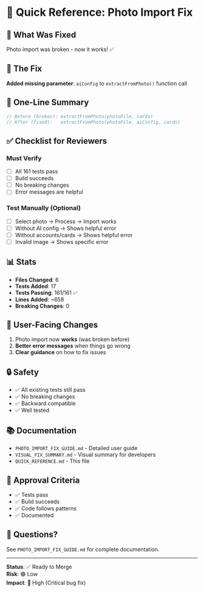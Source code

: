 # 🚀 Quick Reference: Photo Import Fix

## 🎯 What Was Fixed
Photo import was broken - now it works! ✅

## 🔧 The Fix
**Added missing parameter**: `aiConfig` to `extractFromPhoto()` function call

## 📝 One-Line Summary
```javascript
// Before (broken): extractFromPhoto(photoFile, cards)
// After (fixed):   extractFromPhoto(photoFile, aiConfig, cards)
```

## ✅ Checklist for Reviewers

### Must Verify
- [ ] All 161 tests pass
- [ ] Build succeeds
- [ ] No breaking changes
- [ ] Error messages are helpful

### Test Manually (Optional)
- [ ] Select photo → Process → Import works
- [ ] Without AI config → Shows helpful error
- [ ] Without accounts/cards → Shows helpful error
- [ ] Invalid image → Shows specific error

## 📊 Stats
- **Files Changed**: 6
- **Tests Added**: 17 
- **Tests Passing**: 161/161 ✅
- **Lines Added**: ~658
- **Breaking Changes**: 0

## 🎨 User-Facing Changes
1. Photo import now **works** (was broken before)
2. **Better error messages** when things go wrong
3. **Clear guidance** on how to fix issues

## 🔒 Safety
- ✅ All existing tests still pass
- ✅ No breaking changes
- ✅ Backward compatible
- ✅ Well tested

## 📚 Documentation
- `PHOTO_IMPORT_FIX_GUIDE.md` - Detailed user guide
- `VISUAL_FIX_SUMMARY.md` - Visual summary for developers
- `QUICK_REFERENCE.md` - This file

## 🚦 Approval Criteria
- ✅ Tests pass
- ✅ Build succeeds  
- ✅ Code follows patterns
- ✅ Documented

## 💬 Questions?
See `PHOTO_IMPORT_FIX_GUIDE.md` for complete documentation.

---

**Status**: ✅ Ready to Merge  
**Risk**: 🟢 Low  
**Impact**: 🔴 High (Critical bug fix)
